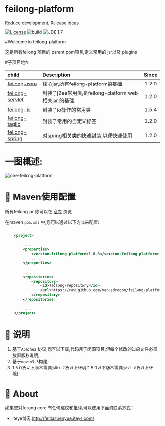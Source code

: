 feilong-platform
================

Reduce development, Release ideas

[![License](http://img.shields.io/:license-apache-blue.svg)](http://www.apache.org/licenses/LICENSE-2.0.html)
![build](https://img.shields.io/jenkins/s/https/jenkins.qa.ubuntu.com/precise-desktop-amd64_default.svg "build") 
![JDK 1.7](https://img.shields.io/badge/JDK-1.7-green.svg "JDK 1.7")


#Welcome to feilong-platform

这是所有feilong 项目的 parent pom项目,定义常用的 jar以及 plugins


#子项目地址

child 			| Description 										|Since
:---- 				| :---------										| :---------:
[feilong-core](https://github.com/venusdrogon/feilong-core)  		| 核心jar,所有feilong-platform的基础		|1.2.0
[feilong-servlet](https://github.com/venusdrogon/feilong-servlet)	| 封装了j2ee常用类,是feilong-platform web相关jar 的基础	|1.2.0
[feilong-io](https://github.com/venusdrogon/feilong-io)			| 	封装了io操作的常用类		|1.5.4
[feilong-taglib](https://github.com/venusdrogon/feilong-taglib)		| 封装了常用的自定义标签		|1.2.0
[feilong-spring](https://github.com/venusdrogon/feilong-spring)		| 对spring相关类的快速封装,以便快速使用		|1.2.0

# 一图概述:

![one-feilong-platform](http://venusdrogon.github.io/feilong-platform/mysource/one-feilong-platform.png) 


# :dragon: Maven使用配置

所有feilong jar 你可以在 [仓库](https://github.com/venusdrogon/feilong-platform/tree/repository/com/feilong/platform "仓库") 浏览 

在maven `pom.xml` 中,您可以通过以下方式来配置:

```XML

	<project>
	
		....
		<properties>
			<version.feilong-platform>1.8.8</version.feilong-platform>
			....
		</properties>
		
		....
		<repositories>
			<repository>
				<id>feilong-repository</id>
				<url>https://raw.github.com/venusdrogon/feilong-platform/repository</url>
			</repository>
		</repositories>
		
		....
	</project>
```


# :memo: 说明

1. 基于`Apache2` 协议,您可以下载,代码用于闭源项目,但每个修改的过的文件必须放置版权说明;
1. 基于`maven3.3`构建;
1. 1.5.0及以上版本需要`jdk1.7`及以上环境(1.5.0以下版本需要`jdk1.6`及以上环境);

# :panda_face: About

如果您对feilong core 有任何建议和批评,可以使用下面的联系方式：

* iteye博客:http://feitianbenyue.iteye.com/